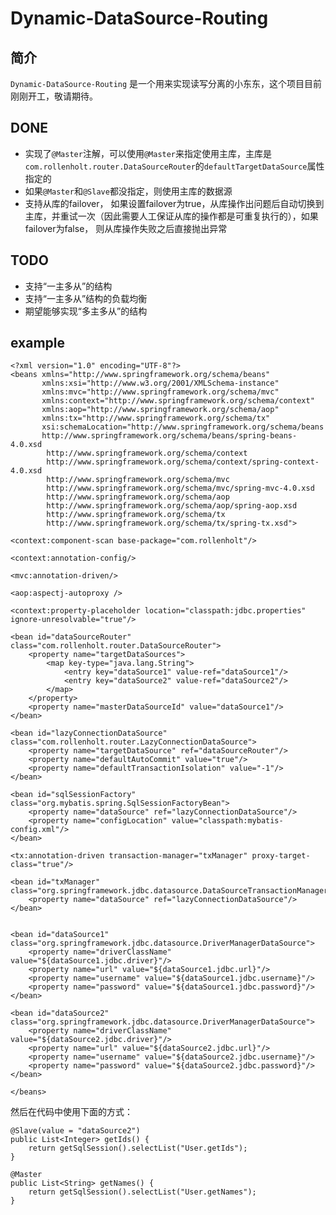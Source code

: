 # Dynamic-DataSource-Routing

## 简介

`Dynamic-DataSource-Routing` 是一个用来实现读写分离的小东东，这个项目目前刚刚开工，敬请期待。

## DONE

- 实现了`@Master`注解，可以使用`@Master`来指定使用主库，主库是`com.rollenholt.router.DataSourceRouter`的`defaultTargetDataSource`属性指定的
- 如果`@Master`和`@Slave`都没指定，则使用主库的数据源
- 支持从库的failover， 如果设置failover为true，从库操作出问题后自动切换到主库，并重试一次（因此需要人工保证从库的操作都是可重复执行的），如果failover为false，
则从库操作失败之后直接抛出异常

## TODO

- 支持“一主多从”的结构
- 支持“一主多从”结构的负载均衡
- 期望能够实现“多主多从”的结构

## example


    <?xml version="1.0" encoding="UTF-8"?>
    <beans xmlns="http://www.springframework.org/schema/beans"
           xmlns:xsi="http://www.w3.org/2001/XMLSchema-instance"
           xmlns:mvc="http://www.springframework.org/schema/mvc"
           xmlns:context="http://www.springframework.org/schema/context"
           xmlns:aop="http://www.springframework.org/schema/aop" 
           xmlns:tx="http://www.springframework.org/schema/tx"
           xsi:schemaLocation="http://www.springframework.org/schema/beans
           http://www.springframework.org/schema/beans/spring-beans-4.0.xsd
    		http://www.springframework.org/schema/context
    		http://www.springframework.org/schema/context/spring-context-4.0.xsd
    		http://www.springframework.org/schema/mvc
    		http://www.springframework.org/schema/mvc/spring-mvc-4.0.xsd
    		http://www.springframework.org/schema/aop
    		http://www.springframework.org/schema/aop/spring-aop.xsd 
    		http://www.springframework.org/schema/tx 
    		http://www.springframework.org/schema/tx/spring-tx.xsd">

    <context:component-scan base-package="com.rollenholt"/>

    <context:annotation-config/>

    <mvc:annotation-driven/>

    <aop:aspectj-autoproxy />

    <context:property-placeholder location="classpath:jdbc.properties" ignore-unresolvable="true"/>

    <bean id="dataSourceRouter" class="com.rollenholt.router.DataSourceRouter">
        <property name="targetDataSources">
            <map key-type="java.lang.String">
                <entry key="dataSource1" value-ref="dataSource1"/>
                <entry key="dataSource2" value-ref="dataSource2"/>
            </map>
        </property>
        <property name="masterDataSourceId" value="dataSource1"/>
    </bean>

    <bean id="lazyConnectionDataSource" class="com.rollenholt.router.LazyConnectionDataSource">
        <property name="targetDataSource" ref="dataSourceRouter"/>
        <property name="defaultAutoCommit" value="true"/>
        <property name="defaultTransactionIsolation" value="-1"/>
    </bean>

    <bean id="sqlSessionFactory" class="org.mybatis.spring.SqlSessionFactoryBean">
        <property name="dataSource" ref="lazyConnectionDataSource"/>
        <property name="configLocation" value="classpath:mybatis-config.xml"/>
    </bean>

    <tx:annotation-driven transaction-manager="txManager" proxy-target-class="true"/>

    <bean id="txManager" class="org.springframework.jdbc.datasource.DataSourceTransactionManager">
        <property name="dataSource" ref="lazyConnectionDataSource"/>
    </bean>


    <bean id="dataSource1" class="org.springframework.jdbc.datasource.DriverManagerDataSource">
        <property name="driverClassName" value="${dataSource1.jdbc.driver}"/>
        <property name="url" value="${dataSource1.jdbc.url}"/>
        <property name="username" value="${dataSource1.jdbc.username}"/>
        <property name="password" value="${dataSource1.jdbc.password}"/>
    </bean>

    <bean id="dataSource2" class="org.springframework.jdbc.datasource.DriverManagerDataSource">
        <property name="driverClassName" value="${dataSource2.jdbc.driver}"/>
        <property name="url" value="${dataSource2.jdbc.url}"/>
        <property name="username" value="${dataSource2.jdbc.username}"/>
        <property name="password" value="${dataSource2.jdbc.password}"/>
    </bean>

    </beans>


然后在代码中使用下面的方式：


    @Slave(value = "dataSource2")
    public List<Integer> getIds() {
        return getSqlSession().selectList("User.getIds");
    }

    @Master
    public List<String> getNames() {
        return getSqlSession().selectList("User.getNames");
    }
    